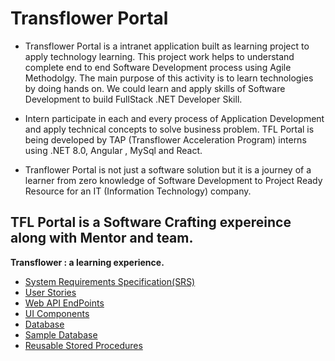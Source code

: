 # Transflower Portal

- Transflower Portal is a intranet application  built as learning project to apply technology learning. This project work helps to understand complete end to end Software Development process using Agile Methodolgy. The main purpose of this activity is to learn technologies by doing hands on. We could learn and apply skills of Software Development to build FullStack .NET Developer Skill.

- Intern participate in each and every process of Application Development and apply technical concepts to solve business problem. TFL Portal is being developed by TAP (Transflower Acceleration Program) interns using .NET 8.0, Angular , MySql and React.
- Tranflower Portal is not  just a software solution but it is a journey of a learner from zero knowledge of Software Development to Project Ready Resource for an IT (Information Technology) company.


## TFL Portal is a Software Crafting expereince along with Mentor and team.

<b>Transflower : a learning experience.</b>
- <a href="https://github.com/RaviTambade/TFLPortal/blob/main/Documentation/SRS.md"> System Requirements Specification(SRS)</a>
- <a href="https://github.com/RaviTambade/TFLPortal/blob/main/Documentation/ProductBacklog.md"> User Stories</a>
- <a href="https://github.com/RaviTambade/TFLPortal/blob/main/Documentation/EndPoints.md"> Web API EndPoints</a>
- <a href="https://github.com/RaviTambade/TFLPortal/blob/main/Documentation/components.md">UI  Components</a>
- <a href=" https://github.com/RaviTambade/TFLPortal/blob/main/WebSolution/Databases/createdb.sql">Database</a>
- <a href="https://github.com/RaviTambade/TFLPortal/blob/main/WebSolution/Databases/sampledb.sql">Sample Database</a>
- <a href="https://github.com/RaviTambade/TFLPortal/blob/main/WebSolution/Databases/spdb.sql">Reusable Stored Procedures</a>
